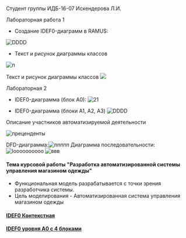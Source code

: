 Студент группы ИДБ-16-07 Искендерова Л.И.

Лабораторная работа 1

* Создание IDEF0-диаграмм в RAMUS:

![DDDD](https://user-images.githubusercontent.com/55622789/68120759-39c42f80-ff17-11e9-8432-bbb4f7f05403.PNG)


* Текст и рисунок диаграммы классов

![п](http://www.plantuml.com/plantuml/png/JP11IWCn68NNpIb-kbBm4BLUm9thC1Fiq7GYoHGN8jGPL8e55NSkx1LgPM2exVGAxx-HVwOWtIJmyTwNHmQXqBwOJgmAuoo_qLvFAB4w1BfJlQ5EnjVUJVFqmbddwMgK5KRrphrtjmSoj1AHeFEfySVeNXqiVRnXXnK_S1bFDFnA-E0P6loWvHalK6CT8ttIWIxbMS8dL_o8LkYENx15GzXtbUzOmIeYXUM_fPJiMjGbBmZldNPE9_WIsF8SpHbXYPQmmMySqSruHYttHffRhaXKDJ-XnbuarQdC7sMfeIJpYJLgOF9KlkWF)




Текст и рисунок диаграммы классов
![](http://www.plantuml.com/plantuml/png/fP71IiD048RFtQSOSj93mGSGQUeva9ld9LdRq3GhamqUh51RF4WBAbx4YqUljI84DV4LPj_8sQGjlNj8Clpp_NzcTdkvaMYASIhoKP9TI9HZa97H25UYqvVHQ82woE9JdR9qDaoC4XqVKL-sIZzbX46DiS9zwNelhyXL97FrxyHKdHim6Z0P30t42Qh893eJxRpX4SWSF7gZJ_gccjRy_V8spM3JVARAtjYPdTev_J1GSRtOGc7BF515AqUvDvNs7kZ9Jgca3whPk6JRsY6xxDRsOkVsbchkL7R1uINGRsDxTpPQESaJsxFmMzFhBdZMZ5poF4kWn-PFTvu8eTk50_zGyEFAGF2QnnEkGX6mC3dXrKHFPJ5VuHy0)


Лабораторная 2
* IDEF0-диаграмма (блок А0):
![21](https://user-images.githubusercontent.com/55622789/68453865-d7657a80-0207-11ea-89b3-0066a697d7e5.PNG)




* IDEF0-диаграмма (блоки A1, A2, A3)
![DDDD](https://user-images.githubusercontent.com/55622789/68120654-f669c100-ff16-11e9-9dfb-f5b6bfe281f2.PNG)


Описание участников автоматизируемой деятельности


![преценденты](https://user-images.githubusercontent.com/55622789/66961849-41ab5500-f078-11e9-8c3c-963ab4fdd4e7.PNG)




DFD-диаграмма:![ппппп](https://user-images.githubusercontent.com/55622789/68123570-721b3c00-ff1e-11e9-874c-c068fda161b8.PNG)
Диаграмма последовательности:
![loooooooooo](https://user-images.githubusercontent.com/55622789/68123678-b1e22380-ff1e-11e9-8982-d2fcc082af67.jpg)
![ввв](https://user-images.githubusercontent.com/55622789/68459765-48605e80-0217-11ea-9d8f-89187066f8ca.png)



#### Тема курсовой работы "Разработка автоматизированной системы управления магазином одежды"
* Функциональная модель разрабатывается с точки зрения разработчика системы.
* Цель моделирования - Автоматизированная система управления магазином одежды
#### [IDEF0 Контекстная](https://github.com/IskenderovaLorena/IskenderovaLorena.github.io/blob/master/%D0%900.PNG)
####  [IDEF0 уровня A0 c 4 блоками](https://github.com/IskenderovaLorena/IskenderovaLorena.github.io/blob/master/IDEF0%20%D1%83%D1%80%D0%BE%D0%B2%D0%BD%D1%8F%20%D0%900%20%D1%81%204%20%D0%B1%D0%BB%D0%BE%D0%BA%D0%B0%D0%BC%D0%B8.PNG)
